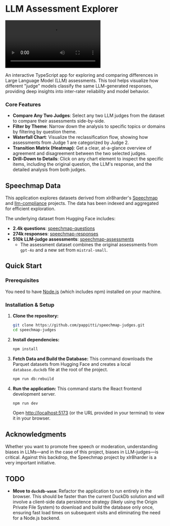 # LLM Assessment Explorer

![LLM Assessment Explorer Demo](https://pitti-backend-assets.ams3.cdn.digitaloceanspaces.com/speechmap/speechmap-judges-overview.mp4)

An interactive TypeScript app for exploring and comparing differences in Large Language Model (LLM) assessments. This tool helps visualize how different "judge" models classify the same LLM-generated responses, providing deep insights into inter-rater reliability and model behavior.

### Core Features

*   **Compare Any Two Judges**: Select any two LLM judges from the dataset to compare their assessments side-by-side.
*   **Filter by Theme**: Narrow down the analysis to specific topics or domains by filtering by question theme.
*   **Waterfall Chart**: Visualize the reclassification flow, showing how assessments from Judge 1 are categorized by Judge 2.
*   **Transition Matrix (Heatmap)**: Get a clear, at-a-glance overview of agreement and disagreement between the two selected judges.
*   **Drill-Down to Details**: Click on any chart element to inspect the specific items, including the original question, the LLM's response, and the detailed analysis from both judges.

## Speechmap Data

This application explores datasets derived from xlr8harder's [Speechmap](https://speechmap.ai/) and [llm-compliance](https://github.com/xlr8harder/llm-compliance) projects. The data has been indexed and aggregated for efficient exploration.

The underlying dataset from Hugging Face includes:
*   **2.4k questions**: [speechmap-questions](https://huggingface.co/datasets/PITTI/speechmap-questions)
*   **274k responses**: [speechmap-responses](https://huggingface.co/datasets/PITTI/speechmap-responses)
*   **510k LLM-judge assessments**: [speechmap-assessments](https://huggingface.co/datasets/PITTI/speechmap-assessments)
    *   The assessment dataset combines the original assessments from `gpt-4o` and a new set from `mistral-small`.

## Quick Start

### Prerequisites

You need to have [Node.js](https://nodejs.org/) (which includes npm) installed on your machine.

### Installation & Setup

1.  **Clone the repository:**
    ```sh
    git clone https://github.com/pappitti/speechmap-judges.git
    cd speechmap-judges
    ```

2.  **Install dependencies:**
    ```sh
    npm install
    ```

3.  **Fetch Data and Build the Database:**
    This command downloads the Parquet datasets from Hugging Face and creates a local `database.duckdb` file at the root of the project.

    ```sh
    npm run db:rebuild
    ```

4.  **Run the application:**
    This command starts the React frontend development server.

    ```sh
    npm run dev
    ```
    Open [http://localhost:5173](http://localhost:5173) (or the URL provided in your terminal) to view it in your browser.

## Acknowledgments

Whether you want to promote free speech or moderation, understanding biases in LLMs—and in the case of this project, biases in LLM-judges—is critical. Against this backdrop, the Speechmap project by xlr8harder is a very important initiative.

## TODO
*   **Move to `duckdb-wasm`**: Refactor the application to run entirely in the browser. This should be faster than the current DuckDb solution and will involve a client-side data persistence strategy (likely using the Origin Private File System) to download and build the database only once, ensuring fast load times on subsequent visits and eliminating the need for a Node.js backend.